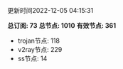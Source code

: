 更新时间2022-12-05 04:15:31

**总订阅: 73**
**总节点: 1010**
**有效节点: 361**
- trojan节点: 118
- v2ray节点: 229
- ss节点: 14
